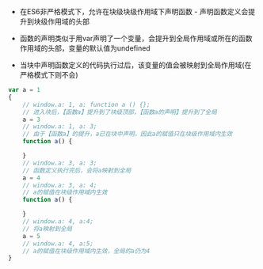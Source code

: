 - 在ES6非严格模式下，允许在块级块级作用域下声明函数 - 声明函数定义会提升到块级作用域的头部

- 函数的声明类似于用var声明了一个变量，会提升到全局作用域或所在的函数作用域的头部，变量的默认值为undefined

- 当块中声明函数定义的代码执行过后，该变量的值会被映射到全局作用域(在严格模式下则不会)

~~~javascript
var a = 1
{
    // window.a: 1, a: function a () {};
    // 进入块后，【函数a】提升到了块级顶部，【函数a的声明】提升到了全局
    a = 3
    // window.a: 1, a: 3;
    // 由于【函数a】的提升，a已在块中声明，因此a的赋值只在块级作用域内生效
    function a() {

    }
    // window.a: 3, a: 3;
    // 函数定义执行完后，会将a映射到全局
    a = 4
    // window.a: 3, a: 4;
    // a的赋值在块级作用域内生效
    function a() {

    }
    // window.a: 4, a:4;
    // 将a映射到全局
    a = 5
    // window.a: 4, a:5;
    // a的赋值在块级作用域内生效，全局的a仍为4
}
~~~

